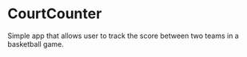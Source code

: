 # CourtCounter

Simple app that allows user to track the score between two teams in a basketball game. 
